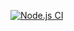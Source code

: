[![Node.js CI](https://github.com/Asiphenombeleko/fuel-consumption-api/actions/workflows/node.js.yml/badge.svg)](https://github.com/Asiphenombeleko/fuel-consumption-api/actions/workflows/node.js.yml)